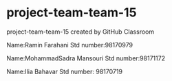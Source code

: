 # project-team-team-15
project-team-team-15 created by GitHub Classroom


Name:Ramin Farahani
Std number:98170979

Name:MohammadSadra Mansouri
Std number:98171172

Name:Ilia Bahavar
Std number: 98170719

